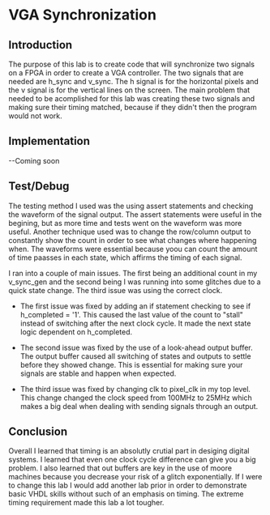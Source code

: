 # VGA Synchronization

## Introduction

The purpose of this lab is to create code that will synchronize two signals on a FPGA in order to create a VGA controller. The two signals that are needed are h_sync and v_sync. The h signal is for the horizontal pixels and the v signal is for the vertical lines on the screen. The main problem that needed to be acomplished for this lab was creating these two signals and making sure their timing matched, because if they didn't then the program would not work.

## Implementation

--Coming soon

## Test/Debug

The testing method I used was the using assert statements and checking the waveform of the signal output. The assert statements were useful in the begining, but as more time and tests went on the waveform was more useful. Another technique used was to change the row/column output to constantly show the count in order to see what changes where happening when. The waveforms were essential because yoou can count the amount of time paasses in each state, which affirms the timing of each signal.  

I ran into a couple of main issues. The first being an additional count in my v_sync_gen and the second being I was running into some glitches due to a quick state change. The third issue was using the correct clock. 

- The first issue was fixed by adding an if statement checking to see if h_completed = '1'. This caused the last value of the count to "stall" instead of switching after the next clock cycle. It made the next state logic dependent on h_completed. 

 - The second issue was fixed by the use of a look-ahead output buffer. The output buffer caused all switching of states and outputs to settle before they showed change. This is essential for making sure your signals are stable and happen when expected.

 - The third issue was fixed by changing clk to pixel_clk in my top level. This change changed the clock speed from 100MHz to 25MHz which makes a big deal when dealing with sending signals through an output.

## Conclusion

Overall I learned that timing is an absolutly crutial part in desiging digital systems. I learned that even one clock cycle difference can give you a big problem. I also learned that out buffers are key in the use of moore machines because you decrease your risk of a glitch exponentially. If I were to change this lab I would add another lab prior in order to demonstrate basic VHDL skills without such of an emphasis on timing. The extreme timing requirement made this lab a lot tougher.
